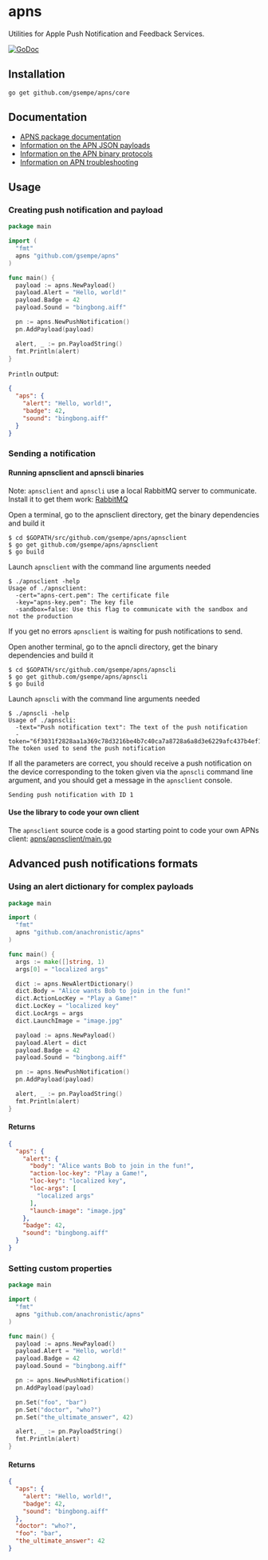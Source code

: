 # apns

Utilities for Apple Push Notification and Feedback Services.

[![GoDoc](https://godoc.org/github.com/gsempe/apns/core?status.png)](https://godoc.org/github.com/gsempe/apns/core)

## Installation

`go get github.com/gsempe/apns/core`

## Documentation

- [APNS package documentation](http://godoc.org/github.com/gsempe/apns)
- [Information on the APN JSON payloads](http://developer.apple.com/library/mac/#documentation/NetworkingInternet/Conceptual/RemoteNotificationsPG/Chapters/ApplePushService.html)
- [Information on the APN binary protocols](http://developer.apple.com/library/ios/#documentation/NetworkingInternet/Conceptual/RemoteNotificationsPG/Chapters/CommunicatingWIthAPS.html)
- [Information on APN troubleshooting](http://developer.apple.com/library/ios/#technotes/tn2265/_index.html)

## Usage

### Creating push notification and payload
```go
package main

import (
  "fmt"
  apns "github.com/gsempe/apns"
)

func main() {
  payload := apns.NewPayload()
  payload.Alert = "Hello, world!"
  payload.Badge = 42
  payload.Sound = "bingbong.aiff"

  pn := apns.NewPushNotification()
  pn.AddPayload(payload)

  alert, _ := pn.PayloadString()
  fmt.Println(alert)
}
```

`Println` output:

```json
{
  "aps": {
    "alert": "Hello, world!",
    "badge": 42,
    "sound": "bingbong.aiff"
  }
}
```

### Sending a notification

#### Running apnsclient and apnscli binaries

Note: `apnsclient` and `apnscli` use a local RabbitMQ server to communicate. Install it to get them work: [RabbitMQ](http://www.rabbitmq.com/)

Open a terminal, go to the apnsclient directory, get the binary dependencies and build it
```
$ cd $GOPATH/src/github.com/gsempe/apns/apnsclient
$ go get github.com/gsempe/apns/apnsclient
$ go build
```
Launch `apnsclient` with the command line arguments needed
```
$ ./apnsclient -help
Usage of ./apnsclient:
  -cert="apns-cert.pem": The certificate file
  -key="apns-key.pem": The key file
  -sandbox=false: Use this flag to communicate with the sandbox and not the production
```
If you get no errors `apnsclient` is waiting for push notifications to send.

Open another terminal, go to the apncli directory, get the binary dependencies and build it
```
$ cd $GOPATH/src/github.com/gsempe/apns/apnscli
$ go get github.com/gsempe/apns/apnscli
$ go build
```

Launch `apnscli` with the command line arguments needed
```
$ ./apnscli -help
Usage of ./apnscli:
  -text="Push notification text": The text of the push notification
  -token="6f3031f2828aa1a369c78d3216be4b7c40ca7a8728a6a8d3e6229afc437b4ef1": The token used to send the push notification
```
If all the parameters are correct, you should receive a push notification on the device corresponding to the token given via the `apnscli` command line argument, and you should get a message in the `apnsclient` console.
```
Sending push notification with ID 1
```

#### Use the library to code your own client
The `apnsclient` source code is a good starting point to code your own APNs client: [apns/apnsclient/main.go](https://github.com/gsempe/apns/blob/master/apnsclient/main.go)


## Advanced push notifications formats

### Using an alert dictionary for complex payloads
```go
package main

import (
  "fmt"
  apns "github.com/anachronistic/apns"
)

func main() {
  args := make([]string, 1)
  args[0] = "localized args"

  dict := apns.NewAlertDictionary()
  dict.Body = "Alice wants Bob to join in the fun!"
  dict.ActionLocKey = "Play a Game!"
  dict.LocKey = "localized key"
  dict.LocArgs = args
  dict.LaunchImage = "image.jpg"

  payload := apns.NewPayload()
  payload.Alert = dict
  payload.Badge = 42
  payload.Sound = "bingbong.aiff"

  pn := apns.NewPushNotification()
  pn.AddPayload(payload)

  alert, _ := pn.PayloadString()
  fmt.Println(alert)
}
```

#### Returns
```json
{
  "aps": {
    "alert": {
      "body": "Alice wants Bob to join in the fun!",
      "action-loc-key": "Play a Game!",
      "loc-key": "localized key",
      "loc-args": [
        "localized args"
      ],
      "launch-image": "image.jpg"
    },
    "badge": 42,
    "sound": "bingbong.aiff"
  }
}
```

### Setting custom properties
```go
package main

import (
  "fmt"
  apns "github.com/anachronistic/apns"
)

func main() {
  payload := apns.NewPayload()
  payload.Alert = "Hello, world!"
  payload.Badge = 42
  payload.Sound = "bingbong.aiff"

  pn := apns.NewPushNotification()
  pn.AddPayload(payload)

  pn.Set("foo", "bar")
  pn.Set("doctor", "who?")
  pn.Set("the_ultimate_answer", 42)

  alert, _ := pn.PayloadString()
  fmt.Println(alert)
}
```

#### Returns
```json
{
  "aps": {
    "alert": "Hello, world!",
    "badge": 42,
    "sound": "bingbong.aiff"
  },
  "doctor": "who?",
  "foo": "bar",
  "the_ultimate_answer": 42
}
```

